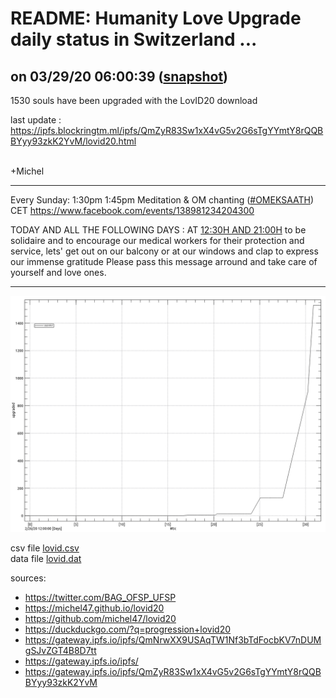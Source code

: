# README: Humanity Love Upgrade daily status in Switzerland ...

## on 03/29/20 06:00:39 ([snapshot](https://ipfs.io/ipfs/QmZyR83Sw1xX4vG5v2G6sTgYYmtY8rQQBBYyy93zkK2YvM))

 1530 souls have been upgraded with the LovID20 download

last update : <https://ipfs.blockringtm.ml/ipfs/QmZyR83Sw1xX4vG5v2G6sTgYYmtY8rQQBBYyy93zkK2YvM/lovid20.html>

<br>
+Michel

--- 

Every Sunday: 1:30pm 1:45pm Meditation & OM chanting ([#OMEKSAATH][OM]) CET
https://www.facebook.com/events/138981234204300

TODAY AND ALL THE FOLLOWING DAYS : AT [12:30H AND 21:00H][CLAP]
to be solidaire and to encourage our medical workers for their protection and service,
lets' get out on our balcony or at our windows and clap to express our immense gratitude
Please pass this message arround and take care of yourself and love ones.

[OM]: https://qwant.com/?q=%26g+%23OMEKSAATH
[CLAP]: https://www.facebook.com/mgcombs/posts/10223045570354511?__cft__[0]=AZU1uoBTRJPo_ZEqs8vur5Vri1R96Mio1M-vFXGeuWxFhfQHMHY6_zYneCuXuez2Ojcj9K2Ph7AHwHYQvsmxphJqN-KWkpAuTph-dTy5h9pGEE-zRT6rqOZx5RfWRscw2vY&__tn__=%2CO%2CP-R

---

 ![charts](lovid.png)

 csv file [lovid.csv](lovid.csv)<br>
 data file [lovid.dat](lovid.dat)

sources:
  - <https://twitter.com/BAG_OFSP_UFSP>
  - <https://michel47.github.io/lovid20>
  - <https://github.com/michel47/lovid20>
  - <https://duckduckgo.com/?q=progression+lovid20>
  - <https://gateway.ipfs.io/ipfs/QmNrwXX9USAqTW1Nf3bTdFocbKV7nDUMgSJvZGT4B8D7tt>
  - <https://gateway.ipfs.io/ipfs/>
  - <https://gateway.ipfs.io/ipfs/QmZyR83Sw1xX4vG5v2G6sTgYYmtY8rQQBBYyy93zkK2YvM>
  
